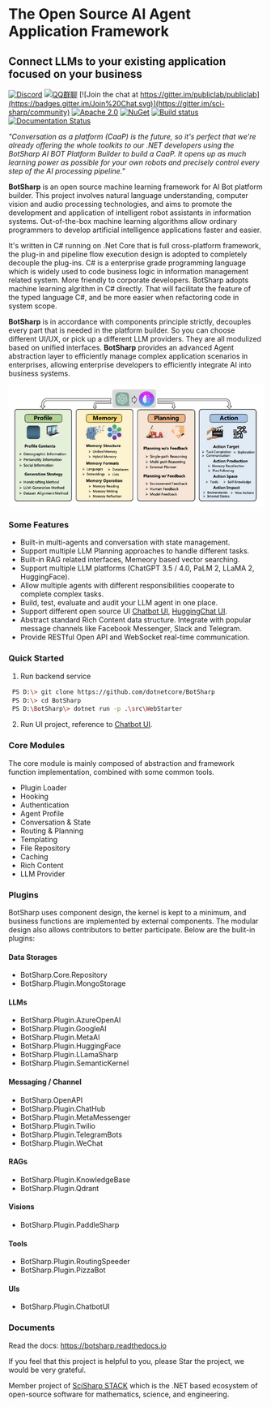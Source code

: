 # The Open Source AI Agent Application Framework
## Connect LLMs to your existing application focused on your business

[![Discord](https://img.shields.io/discord/1106946823282761851?label=Discord)](https://discord.gg/qRVm82fKTS)
[![QQ群聊](https://img.shields.io/static/v1?label=QQ&message=群聊&color=brightgreen)](http://qm.qq.com/cgi-bin/qm/qr?_wv=1027&k=sN9VVMwbWjs5L0ATpizKKxOcZdEPMrp8&authKey=RLDw41bLTrEyEgZZi%2FzT4pYk%2BwmEFgFcrhs8ZbkiVY7a4JFckzJefaYNW6Lk4yPX&noverify=0&group_code=985366726)
[![Join the chat at https://gitter.im/publiclab/publiclab](https://badges.gitter.im/Join%20Chat.svg)](https://gitter.im/sci-sharp/community) 
[![Apache 2.0](https://img.shields.io/hexpm/l/plug.svg)](https://raw.githubusercontent.com/Oceania2018/BotSharp/master/LICENSE) 
[![NuGet](https://img.shields.io/nuget/dt/BotSharp.Core.svg)](https://www.nuget.org/packages/BotSharp.Core) 
[![Build status](https://ci.appveyor.com/api/projects/status/qx2dx5ca5hjqodm5?svg=true)](https://ci.appveyor.com/project/Haiping-Chen/botsharp)
[![Documentation Status](https://readthedocs.org/projects/botsharp/badge/?version=latest)](https://botsharp.readthedocs.io/en/latest/?badge=latest)

*"Conversation as a platform (CaaP) is the future, so it's perfect that we're already offering the whole toolkits to our .NET developers using the BotSharp AI BOT Platform Builder to build a CaaP. It opens up as much learning power as possible for your own robots and precisely control every step of the AI processing pipeline."*
    
**BotSharp** is an open source machine learning framework for AI Bot platform builder. This project involves natural language understanding, computer vision and audio processing technologies, and aims to promote the development and application of intelligent robot assistants in information systems. Out-of-the-box machine learning algorithms allow ordinary programmers to develop artificial intelligence applications faster and easier. 

It's written in C# running on .Net Core that is full cross-platform framework, the plug-in and pipeline flow execution design is adopted to completely decouple the plug-ins. C# is a enterprise grade programming language which is widely used to code business logic in information management related system. More friendly to corporate developers. BotSharp adopts machine learning algrithm in C# directly. That will facilitate the feature of the typed language C#, and be more easier when refactoring code in system scope. 

**BotSharp** is in accordance with components principle strictly, decouples every part that is needed in the platform builder. So you can choose different UI/UX, or pick up a different LLM providers. They are all modulized based on unified interfaces. **BotSharp** provides an advanced Agent abstraction layer to efficiently manage complex application scenarios in enterprises, allowing enterprise developers to efficiently integrate AI into business systems.

![](./docs/architecture/assets/llm_diagram.png)

### Some Features

* Built-in multi-agents and conversation with state management.
* Support multiple LLM Planning approaches to handle different tasks.
* Built-in RAG related interfaces, Memeory based vector searching.
* Support multiple LLM platforms (ChatGPT 3.5 / 4.0, PaLM 2, LLaMA 2, HuggingFace).
* Allow multiple agents with different responsibilities cooperate to complete complex tasks. 
* Build, test, evaluate and audit your LLM agent in one place.
* Support different open source UI [Chatbot UI](src/Plugins/BotSharp.Plugin.ChatbotUI/Chatbot-UI.md), [HuggingChat UI](src/Plugins/BotSharp.Plugin.HuggingFace/HuggingChat-UI.md).
* Abstract standard Rich Content data structure. Integrate with popular message channels like Facebook Messenger, Slack and Telegram.
* Provide RESTful Open API and WebSocket real-time communication.

### Quick Started
1. Run backend service
```sh
 PS D:\> git clone https://github.com/dotnetcore/BotSharp
 PS D:\> cd BotSharp
 PS D:\BotSharp\> dotnet run -p .\src\WebStarter
```
2. Run UI project, reference to [Chatbot UI](src/Plugins/BotSharp.Plugin.ChatbotUI/Chatbot-UI.md).

### Core Modules

The core module is mainly composed of abstraction and framework function implementation, combined with some common tools.

- Plugin Loader
- Hooking
- Authentication
- Agent Profile
- Conversation & State
- Routing & Planning
- Templating
- File Repository
- Caching
- Rich Content
- LLM Provider


### Plugins

BotSharp uses component design, the kernel is kept to a minimum, and business functions are implemented by external components. The modular design also allows contributors to better participate. Below are the bulit-in plugins:

#### Data Storages
- BotSharp.Core.Repository
- BotSharp.Plugin.MongoStorage

#### LLMs
- BotSharp.Plugin.AzureOpenAI
- BotSharp.Plugin.GoogleAI
- BotSharp.Plugin.MetaAI
- BotSharp.Plugin.HuggingFace
- BotSharp.Plugin.LLamaSharp
- BotSharp.Plugin.SemanticKernel

#### Messaging / Channel
- BotSharp.OpenAPI
- BotSharp.Plugin.ChatHub
- BotSharp.Plugin.MetaMessenger
- BotSharp.Plugin.Twilio
- BotSharp.Plugin.TelegramBots
- BotSharp.Plugin.WeChat
  
#### RAGs
- BotSharp.Plugin.KnowledgeBase
- BotSharp.Plugin.Qdrant

#### Visions
- BotSharp.Plugin.PaddleSharp

#### Tools
- BotSharp.Plugin.RoutingSpeeder
- BotSharp.Plugin.PizzaBot

#### UIs
- BotSharp.Plugin.ChatbotUI

### Documents

Read the docs: https://botsharp.readthedocs.io

If you feel that this project is helpful to you, please Star the project, we would be very grateful.

Member project of [SciSharp STACK](https://github.com/SciSharp) which is the .NET based ecosystem of open-source software for mathematics, science, and engineering.
